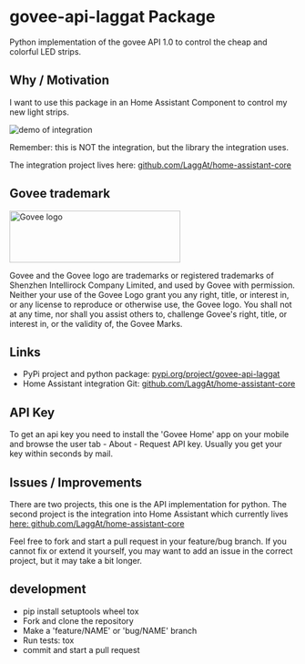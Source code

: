 # govee-api-laggat Package

Python implementation of the govee API 1.0 to control the cheap and colorful LED strips.

## Why / Motivation

I want to use this package in an Home Assistant Component to control my new light strips.

![demo of integration](doc/media/demo_20200920.gif)

Remember: this is NOT the integration, but the library the integration uses.

The integration project lives here: [github.com/LaggAt/home-assistant-core](https://github.com/LaggAt/home-assistant-core/tree/feature/govee-led-strips/homeassistant/components/govee)

## Govee trademark

<img src="doc/media/govee_logo_orig.jpg" alt="Govee logo" width="300" height="91">

Govee and the Govee logo are trademarks or registered trademarks of Shenzhen Intellirock Company Limited, and used by Govee with permission. Neither your use of the Govee Logo grant you any right, title, or interest in, or any license to reproduce or otherwise use, the Govee logo. You shall not at any time, nor shall you assist others to, challenge Govee's right, title, or interest in, or the validity of, the Govee Marks.

## Links

- PyPi project and python package: [pypi.org/project/govee-api-laggat](https://pypi.org/project/govee-api-laggat/)
- Home Assistant integration Git: [github.com/LaggAt/home-assistant-core](https://github.com/LaggAt/home-assistant-core/tree/feature/govee-led-strips/homeassistant/components/govee)

## API Key

To get an api key you need to install the 'Govee Home' app on your mobile and browse the user tab - About - Request API key. Usually you get your key within seconds by mail.

## Issues / Improvements

There are two projects, this one is the API implementation for python. 
The second project is the integration into Home Assistant which currently lives [here: github.com/LaggAt/home-assistant-core](https://github.com/LaggAt/home-assistant-core/tree/feature/govee-led-strips/homeassistant/components/govee)

Feel free to fork and start a pull request in your feature/bug branch. 
If you cannot fix or extend it yourself, you may want to add an issue in the correct project, but it may take a bit longer.

## development

* pip install setuptools wheel tox
* Fork and clone the repository
* Make a 'feature/NAME' or 'bug/NAME' branch
* Run tests: tox
* commit and start a pull request
